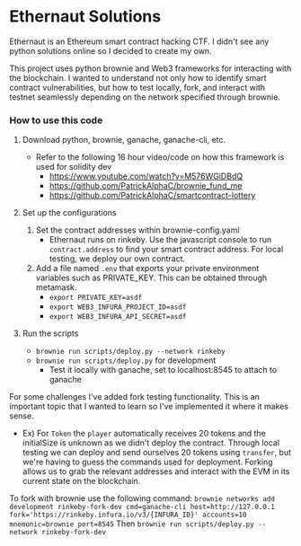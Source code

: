 # Ethernaut Solutions

Ethernaut is an Ethereum smart contract hacking CTF. I didn't see any python solutions online so I decided to create my own.

This project uses python brownie and Web3 frameworks for interacting with the blockchain. I wanted to understand not only how to identify smart contract vulnerabilities, but how to test locally, fork, and interact with testnet seamlessly depending on the network specified through brownie. 

### How to use this code
1. Download python, brownie, ganache, ganache-cli, etc.
    - Refer to the following 16 hour video/code on how this framework is used for solidity dev 
        - https://www.youtube.com/watch?v=M576WGiDBdQ
        - https://github.com/PatrickAlphaC/brownie_fund_me
        - https://github.com/PatrickAlphaC/smartcontract-lottery
2. Set up the configurations
    1. Set the contract addresses within brownie-config.yaml
        - Ethernaut runs on rinkeby. Use the javascript console to run `contract.address` to find your smart contract address. For local testing, we deploy our own contract.
    2. Add a file named `.env` that exports your private environment variables such as PRIVATE_KEY. This can be obtained through metamask.
        - `export PRIVATE_KEY=asdf`
        - `export WEB3_INFURA_PROJECT_ID=asdf`
        - `export WEB3_INFURA_API_SECRET=asdf`
        
3. Run the scripts
    - `brownie run scripts/deploy.py --network rinkeby`
    - `brownie run scripts/deploy.py` for development 
        - Test it locally with ganache, set to localhost:8545 to attach to ganache

For some challenges I've added fork testing functionality. This is an important topic that I wanted to learn so I've implemented it where it makes sense.
- Ex) For `Token` the `player` automatically receives 20 tokens and the initialSize is unknown as we didn't deploy the contract. Through local testing we can deploy and send ourselves 20 tokens using `transfer`, but we're having to guess the commands used for deployment. Forking allows us to grab the relevant addresses and interact with the EVM in its current state on the blockchain. 

To fork with brownie use the following command:
`brownie networks add development rinkeby-fork-dev cmd=ganache-cli host=http://127.0.0.1 fork='https://rinkeby.infura.io/v3/{INFURA_ID}' accounts=10 mnemonic=brownie port=8545`
Then
`brownie run scripts/deploy.py --network rinkeby-fork-dev`